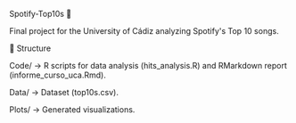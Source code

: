 Spotify-Top10s 🎵

Final project for the University of Cádiz analyzing Spotify's Top 10 songs.

📂 Structure

Code/ → R scripts for data analysis (hits_analysis.R) and RMarkdown report (informe_curso_uca.Rmd).

Data/ → Dataset (top10s.csv).

Plots/ → Generated visualizations.
